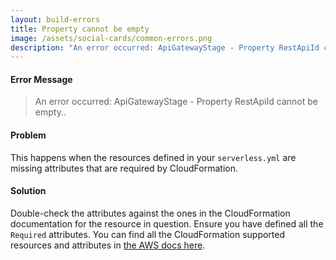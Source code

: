 ```yaml
---
layout: build-errors
title: Property cannot be empty
image: /assets/social-cards/common-errors.png
description: "An error occurred: ApiGatewayStage - Property RestApiId cannot be empty.."
---
```


#### Error Message

> An error occurred: ApiGatewayStage - Property RestApiId cannot be empty..


#### Problem

This happens when the resources defined in your `serverless.yml` are missing attributes that are required by CloudFormation.


#### Solution

Double-check the attributes against the ones in the CloudFormation documentation for the resource in question. Ensure you have defined all the `Required` attributes. You can find all the CloudFormation supported resources and attributes in [the AWS docs here](https://docs.aws.amazon.com/AWSCloudFormation/latest/UserGuide/aws-template-resource-type-ref.html).
